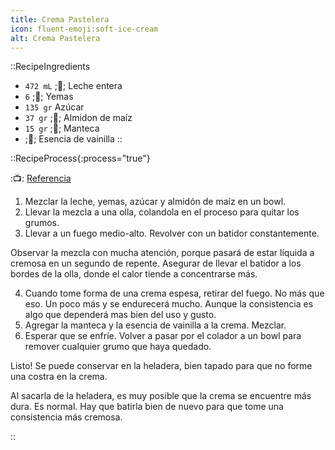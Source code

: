 ```yaml
---
title: Crema Pastelera
icon: fluent-emoji:soft-ice-cream  
alt: Crema Pastelera
---
```



::RecipeIngredients
- `472 mL` ;🥛; Leche entera
- `6` ;🥚; Yemas
- `135 gr` Azúcar
- `37 gr` ;🌽; Almidon de maíz
- `15 gr` ;🧈; Manteca 
- ;🍦; Esencia de vainilla
::


::RecipeProcess{:process="true"}

:📺: [Referencia](https://www.youtube.com/watch?v=zhAKV7qHJrM)

1. Mezclar la leche, yemas, azúcar y almidón de maíz en un bowl.
2. Llevar la mezcla a una olla, colandola en el proceso para quitar los grumos.
3. Llevar a un fuego medio-alto. Revolver con un batidor constantemente.

Observar la mezcla con mucha atención, porque pasará de estar líquida a cremosa en un segundo de repente. Asegurar de llevar el batidor a los bordes de la olla, donde el calor tiende a concentrarse más.

4. Cuando tome forma de una crema espesa, retirar del fuego. No más que eso. Un poco más y se endurecerá mucho. Aunque la consistencia es algo que dependerá mas bien del uso y gusto.
5. Agregar la manteca y la esencia de vainilla a la crema. Mezclar.
6. Esperar que se enfríe. Volver a pasar por el colador a un bowl para remover cualquier grumo que haya quedado.


Listo! Se puede conservar en la heladera, bien tapado para que no forme una costra en la crema.

Al sacarla de la heladera, es muy posible que la crema se encuentre más dura. Es normal. Hay que batirla bien de nuevo para que tome una consistencia más cremosa.

::